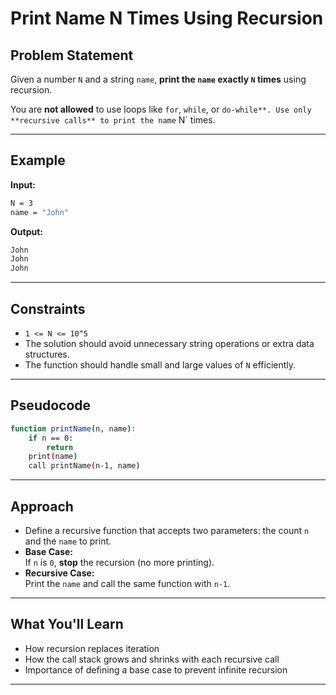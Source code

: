 # Print Name N Times Using Recursion

## Problem Statement

Given a number `N` and a string `name`, **print the `name` exactly `N` times** using recursion.

You are **not allowed** to use loops like `for`, `while`, or `do-while**. Use only **recursive calls** to print the name` N` times.

---

## Example

**Input:**

```bash
N = 3
name = "John"
```

**Output:**

```bash
John
John
John
```

---

## Constraints

- `1 <= N <= 10^5`
- The solution should avoid unnecessary string operations or extra data structures.
- The function should handle small and large values of `N` efficiently.

---

## Pseudocode

```bash
function printName(n, name):
    if n == 0:
        return
    print(name)
    call printName(n-1, name)
```

---

## Approach

- Define a recursive function that accepts two parameters: the count `n` and the `name` to print.
- **Base Case:**  
  If `n` is `0`, **stop** the recursion (no more printing).
- **Recursive Case:**  
  Print the `name` and call the same function with `n-1`.

---

## What You'll Learn

- How recursion replaces iteration
- How the call stack grows and shrinks with each recursive call
- Importance of defining a base case to prevent infinite recursion

---
